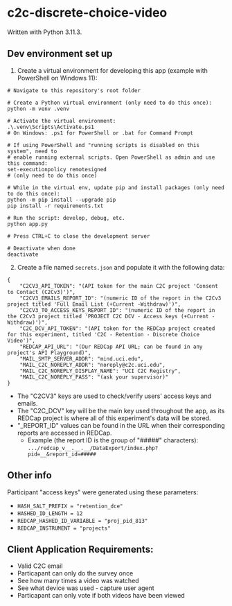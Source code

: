 # c2c-discrete-choice-video

Written with Python 3.11.3.

## Dev environment set up

1. Create a virtual environment for developing this app (example with PowerShell on Windows 11):
```
# Navigate to this repository's root folder

# Create a Python virtual environment (only need to do this once):
python -m venv .venv

# Activate the virtual environment:
.\.venv\Scripts\Activate.ps1
# On Windows: .ps1 for PowerShell or .bat for Command Prompt

# If using PowerShell and "running scripts is disabled on this system", need to
# enable running external scripts. Open PowerShell as admin and use this command:
set-executionpolicy remotesigned
# (only need to do this once)

# While in the virtual env, update pip and install packages (only need to do this once):
python -m pip install --upgrade pip
pip install -r requirements.txt

# Run the script: develop, debug, etc.
python app.py

# Press CTRL+C to close the development server

# Deactivate when done
deactivate
```

2. Create a file named `secrets.json` and populate it with the following data:
```
{
    "C2CV3_API_TOKEN": "(API token for the main C2C project 'Consent to Contact (C2Cv3)')",
    "C2CV3_EMAILS_REPORT_ID": "(numeric ID of the report in the C2Cv3 project titled 'Full Email List (+Current -Withdraw)')",
    "C2CV3_TO_ACCESS_KEYS_REPORT_ID": "(numeric ID of the report in the C2Cv3 project titled 'PROJECT C2C DCV - Access keys (+Current -Withdraw)')",
    "C2C_DCV_API_TOKEN": "(API token for the REDCap project created for this experiment, titled 'C2C - Retention - Discrete Choice Video')",
    "REDCAP_API_URL": "(Our REDCap API URL; can be found in any project's API Playground)",
    "MAIL_SMTP_SERVER_ADDR": "mind.uci.edu",
    "MAIL_C2C_NOREPLY_ADDR": "noreply@c2c.uci.edu",
    "MAIL_C2C_NOREPLY_DISPLAY_NAME": "UCI C2C Registry",
    "MAIL_C2C_NOREPLY_PASS": "(ask your supervisor)"
}
```
* The "C2CV3" keys are used to check/verify users' access keys and emails.
* The "C2C_DCV" key will be the main key used throughout the app, as its REDCap project is where all of this experiment's data will be stored.
* "_REPORT_ID" values can be found in the URL when their corresponding reports are accessed in REDCap.
  * Example (the report ID is the group of "#####" characters): `.../redcap_v__.__.__/DataExport/index.php?pid=__&report_id=#####`

## Other info

Participant "access keys" were generated using these parameters:
* `HASH_SALT_PREFIX = "retention_dce"`
* `HASHED_ID_LENGTH = 12`
* `REDCAP_HASHED_ID_VARIABLE = "proj_pid_813"`
* `REDCAP_INSTRUMENT = "projects"`

## Client Application Requirements:
* Valid C2C email
* Particapant can only do the survey once
* See how many times a video was watched
* See what device was used - capture user agent
* Particapant can only vote if both videos have been viewed
